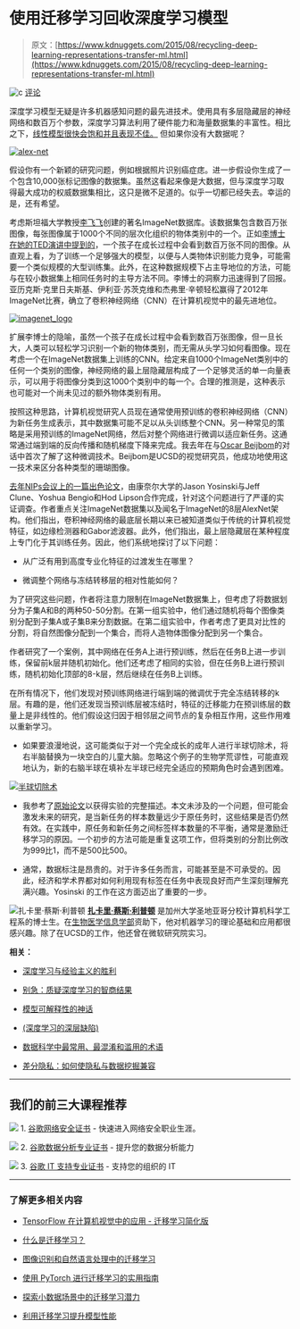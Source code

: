 # 使用迁移学习回收深度学习模型

> 原文：[https://www.kdnuggets.com/2015/08/recycling-deep-learning-representations-transfer-ml.html](https://www.kdnuggets.com/2015/08/recycling-deep-learning-representations-transfer-ml.html)

![c](../Images/3d9c022da2d331bb56691a9617b91b90.png) [评论](#comments)

深度学习模型无疑是许多机器感知问题的最先进技术。使用具有多层隐藏层的神经网络和数百万个参数，深度学习算法利用了硬件能力和海量数据集的丰富性。相比之下，[线性模型很快会饱和并且表现不佳。](/2015/03/more-training-data-or-complex-models.html) 但如果你没有大数据呢？

[![alex-net](../Images/cea8af8f7a15a3b311bf1c9aced99a13.png)](/wp-content/uploads/alex-net.jpeg)

假设你有一个新颖的研究问题，例如根据照片识别癌症痣。进一步假设你生成了一个包含10,000张标记图像的数据集。虽然这看起来像是大数据，但与深度学习取得最大成功的权威数据集相比，这只是微不足道的。似乎一切都已经失去。幸运的是，还有希望。

考虑斯坦福大学教授[李飞飞](http://vision.stanford.edu/feifeili/)创建的著名ImageNet数据库。该数据集包含数百万张图像，每张图像属于1000个不同的层次化组织的物体类别中的一个。正如[李博士在她的TED演讲中提到的](/2015/03/more-training-data-or-complex-models.html)，一个孩子在成长过程中会看到数百万张不同的图像。从直观上看，为了训练一个足够强大的模型，以便与人类物体识别能力竞争，可能需要一个类似规模的大型训练集。此外，在这种数据规模下占主导地位的方法，可能与在较小数据集上相同任务时的主导方法不同。李博士的洞察力迅速得到了回报。亚历克斯·克里日夫斯基、伊利亚·苏茨克维和杰弗里·辛顿轻松赢得了2012年ImageNet比赛，确立了卷积神经网络（CNN）在计算机视觉中的最先进地位。

[![imagenet_logo](../Images/cf46dc9cb368c60807a3f825a02b3827.png)](/wp-content/uploads/imagenet_logo.png)

扩展李博士的隐喻，虽然一个孩子在成长过程中会看到数百万张图像，但一旦长大，人类可以轻松学习识别一个新的物体类别，而无需从头学习如何看图像。现在考虑一个在ImageNet数据集上训练的CNN。给定来自1000个ImageNet类别中的任何一个类别的图像，神经网络的最上层隐藏层构成了一个足够灵活的单一向量表示，可以用于将图像分类到这1000个类别中的每一个。合理的推测是，这种表示也可能对一个尚未见过的额外物体类别有用。

按照这种思路，计算机视觉研究人员现在通常使用预训练的卷积神经网络（CNN）为新任务生成表示，其中数据集可能不足以从头训练整个CNN。另一种常见的策略是采用预训练的ImageNet网络，然后对整个网络进行微调以适应新任务。这通常通过端到端的反向传播和随机梯度下降来完成。我去年在与[Oscar Beijbom](http://vision.ucsd.edu/~beijbom/website/)的对话中首次了解了这种微调技术。Beijbom是UCSD的视觉研究员，他成功地使用这一技术来区分各种类型的珊瑚图像。

[去年NIPs会议上的一篇出色论文](http://arxiv.org/abs/1411.1792)，由康奈尔大学的Jason Yosinski与Jeff Clune、Yoshua Bengio和Hod Lipson合作完成，针对这个问题进行了严谨的实证调查。作者重点关注ImageNet数据集以及闻名于ImageNet的8层AlexNet架构。他们指出，卷积神经网络的最底层长期以来已被知道类似于传统的计算机视觉特征，如边缘检测器和Gabor滤波器。此外，他们指出，最上层隐藏层在某种程度上专门化于其训练任务。因此，他们系统地探讨了以下问题：

+   从广泛有用到高度专业化特征的过渡发生在哪里？

+   微调整个网络与冻结转移层的相对性能如何？

为了研究这些问题，作者将注意力限制在ImageNet数据集上，但考虑了将数据划分为子集A和B的两种50-50分割。在第一组实验中，他们通过随机将每个图像类别分配到子集A或子集B来分割数据。在第二组实验中，作者考虑了更具对比性的分割，将自然图像分配到一个集合，而将人造物体图像分配到另一个集合。

作者研究了一个案例，其中网络在任务A上进行预训练，然后在任务B上进一步训练，保留前k层并随机初始化。他们还考虑了相同的实验，但在任务B上进行预训练，随机初始化顶部的8-k层，然后继续在任务B上训练。

在所有情况下，他们发现对预训练网络进行端到端的微调优于完全冻结转移的k层。有趣的是，他们还发现当预训练层被冻结时，特征的迁移能力在预训练层的数量上是非线性的。他们假设这归因于相邻层之间节点的复杂相互作用，这些作用难以重新学习。

-   如果要浪漫地说，这可能类似于对一个完全成长的成年人进行半球切除术，将右半脑替换为一块空白的儿童大脑。忽略这个例子的生物学荒谬性，可能直观地认为，新的右脑半球在填补左半球已经完全适应的预期角色时会遇到困难。

[![半球切除术](../Images/6756492ffa3a95fef566cc13f22a5e15.png)](/wp-content/uploads/hemispherectomy.jpg)

-   我参考了[原始论文](http://arxiv.org/abs/1411.1792)以获得实验的完整描述。本文未涉及的一个问题，但可能会激发未来的研究，是当新任务的样本数量远少于原任务时，这些结果是否仍然有效。在实践中，原任务和新任务之间标签样本数量的不平衡，通常是激励迁移学习的原因。一个初步的方法可能是重复这项工作，但将类别的分割比例改为999比1，而不是500比500。

-   通常，数据标注是昂贵的。对于许多任务而言，可能甚至是不可承受的。因此，经济和学术界都对如何利用现有标签在任务中表现良好而产生深刻理解充满兴趣。Yosinski 的工作在这方面迈出了重要的一步。

![扎卡里·蔡斯·利普顿](../Images/240b273c667af1a53a99fd93d1fd39ce.png) **[扎卡里·蔡斯·利普顿](http://zacklipton.com)** 是加州大学圣地亚哥分校计算机科学工程系的博士生。在[生物医学信息学部](http://healthsciences.ucsd.edu/som/medicine/divisions/dbmi/pages/default.aspx)资助下，他对机器学习的理论基础和应用都很感兴趣。除了在UCSD的工作，他还曾在微软研究院实习。

**相关：**

+   [深度学习与经验主义的胜利](/2015/07/deep-learning-triumph-empiricism-over-theoretical-mathematical-guarantees.html)

+   [别急：质疑深度学习的智商结果](/2015/06/questioning-deep-learning-iq-results.html)

+   [模型可解释性的神话](/2015/04/model-interpretability-neural-networks-deep-learning.html)

+   [(深度学习的深层缺陷)](/2015/01/deep-learning-flaws-universal-machine-learning.html)

+   [数据科学中最常用、最混淆和滥用的术语](/2015/02/data-science-confusing-jargon-abused.html)

+   [差分隐私：如何使隐私与数据挖掘兼容](/2015/01/differential-privacy-data-mining-compatible.html)

* * *

## 我们的前三大课程推荐

![](../Images/0244c01ba9267c002ef39d4907e0b8fb.png) 1\. [谷歌网络安全证书](https://www.kdnuggets.com/google-cybersecurity) - 快速进入网络安全职业生涯。

![](../Images/e225c49c3c91745821c8c0368bf04711.png) 2\. [谷歌数据分析专业证书](https://www.kdnuggets.com/google-data-analytics) - 提升您的数据分析能力

![](../Images/0244c01ba9267c002ef39d4907e0b8fb.png) 3\. [谷歌 IT 支持专业证书](https://www.kdnuggets.com/google-itsupport) - 支持您的组织的 IT

* * *

### 了解更多相关内容

+   [TensorFlow 在计算机视觉中的应用 - 迁移学习简化版](https://www.kdnuggets.com/2022/01/tensorflow-computer-vision-transfer-learning-made-easy.html)

+   [什么是迁移学习？](https://www.kdnuggets.com/2022/01/transfer-learning.html)

+   [图像识别和自然语言处理中的迁移学习](https://www.kdnuggets.com/2022/01/transfer-learning-image-recognition-natural-language-processing.html)

+   [使用 PyTorch 进行迁移学习的实用指南](https://www.kdnuggets.com/2023/06/practical-guide-transfer-learning-pytorch.html)

+   [探索小数据场景中的迁移学习潜力](https://www.kdnuggets.com/exploring-the-potential-of-transfer-learning-in-small-data-scenarios)

+   [利用迁移学习提升模型性能](https://www.kdnuggets.com/using-transfer-learning-to-boost-model-performance)
